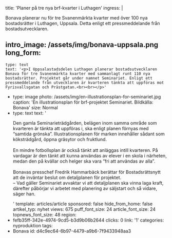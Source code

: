 title: 'Planer på tre nya brf-kvarter i Luthagen'
ingress: |
  <p>Bonava planerar nu för tre Svanenmärkta kvarter med över 100 nya bostadsrätter i Luthagen, Uppsala. Detta enligt ett pressmeddelande från bostadsutvecklaren.
  </p>
  
intro_image: /assets/img/bonava-uppsala.png
long_form:
  -
    type: text
    text: '<p>I Uppsalastadsdelen Luthagen planerar bostadsutvecklaren Bonava för tre Svanenmärkta kvarter med sammanlagt runt 110 nya bostadsrätter. Projektet går under namnet Seminariet. Enligt ett pressmeddelande från utvecklaren är kvarteren tänkta att uppföras mot Fyrisvallsgatan och Prästgatan.<br><br></p>'
  -
    type: image
    photo: /assets/img/en-illustrationsplan-for-seminariet.jpg
    caption: 'En illustrationsplan för brf-projektet Seminariet. Bildkälla: Bonava'
    size: Normal
  -
    type: text
    text: '<p>Den gamla Seminarieträdgården, belägen inom samma område som kvarteren är tänkta att uppföras i, ska enligt planen förnyas med “samtida grönska”. Illustrationsplanen för marken innehåller sådant som köksträdgård, öppna gräsytor och fruktlund. <br><br>En mindre fotbollsplan är också tänkt att anläggas intill kvarteren. På vardagar är den tänkt att kunna användas av elever i en skola i närheten, medan den på kvällar och helger ska vara “fri att användas av alla”.&nbsp;<br><br>Bonavas presschef Fredrik Hammarbäck berättar för Bostadsrättsnytt att de inväntar beslut om detaljplanen för projektet. <br>– Vad gäller Seminariet avvaktar vi att detaljplanen ska vinna laga kraft, därefter påbörjar vi arbetet med planering av säljstart och så vidare, säger han.&nbsp; &nbsp;</p>'
template: articles/article
sponsored: false
hide_from_home: false
artikel_typ: nyhet
views: 675
puff_font_size: 24
article_font_size: 24
topnews_font_size: 48
region:
  - fefb35ff-342e-4974-9cd5-b3d9b06b2644
clicks: 0
link: '1'
categories: nyproduktion
tags:
  - Bonava
id: d4c9ec64-6b97-4479-a9b6-7f9433948aa3
